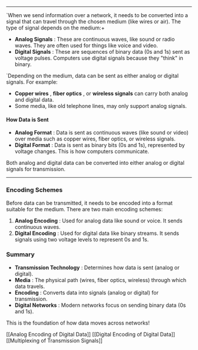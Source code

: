 
---
`When we send information over a network, it needs to be converted into a signal that can travel through the chosen medium (like wires or air). The type of signal depends on the medium:+

- **Analog Signals** : These are continuous waves, like sound or radio waves. They are often used for things like voice and video.
- **Digital Signals** : These are sequences of binary data (0s and 1s) sent as voltage pulses. Computers use digital signals because they "think" in binary.

 `Depending on the medium, data can be sent as either analog or digital signals. For example:

- **Copper wires** , **fiber optics** , or **wireless signals** can carry both analog and digital data.
- Some media, like old telephone lines, may only support analog signals.

#### How Data is Sent
- **Analog Format** : Data is sent as continuous waves (like sound or video) over media such as copper wires, fiber optics, or wireless signals.
- **Digital Format** : Data is sent as binary bits (0s and 1s), represented by voltage changes. This is how computers communicate.

Both analog and digital data can be converted into either analog or digital signals for transmission.

---
### Encoding Schemes

Before data can be transmitted, it needs to be encoded into a format suitable for the medium. There are two main encoding schemes:

1. **Analog Encoding** : Used for analog data like sound or voice. It sends continuous waves.
2. **Digital Encoding** : Used for digital data like binary streams. It sends signals using two voltage levels to represent 0s and 1s.
### Summary

- **Transmission Technology** : Determines how data is sent (analog or digital).
- **Media** : The physical path (wires, fiber optics, wireless) through which data travels.
- **Encoding** : Converts data into signals (analog or digital) for transmission.
- **Digital Networks** : Modern networks focus on sending binary data (0s and 1s).

This is the foundation of how data moves across networks!

[[Analog Encoding of Digital Data]]
[[Digital Encoding of Digital Data]]
[[Multiplexing of Transmission Signals]]
